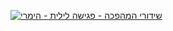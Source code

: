 [![שידורי המהפכה - פגישה לילית - הימרי](https://img.youtube.com/vi/JIl0o8-_NAk/0.jpg)](https://www.youtube.com/watch?v=JIl0o8-_NAk)
